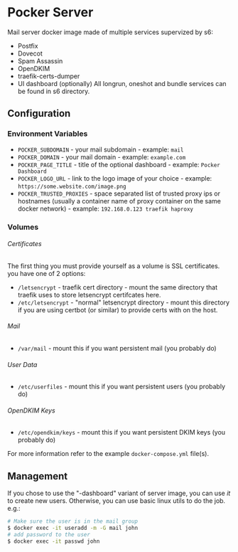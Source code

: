 # Pocker Server

Mail server docker image made of multiple services supervized by s6:
- Postfix
- Dovecot
- Spam Assassin
- OpenDKIM
- traefik-certs-dumper
- UI dashboard (optionally)
All longrun, oneshot and bundle services can be found in s6 directory.

## Configuration

### Environment Variables
- `POCKER_SUBDOMAIN` - your mail subdomain - example: `mail`
- `POCKER_DOMAIN` - your mail domain - example: `example.com`
- `POCKER_PAGE_TITLE` - title of the optional dashboard - example: `Pocker Dashboard`
- `POCKER_LOGO_URL` - link to the logo image of your choice - example: `https://some.website.com/image.png`
- `POCKER_TRUSTED_PROXIES` - space separated list of trusted proxy ips or hostnames (usually a container name of proxy container on the same docker network) - example: `192.168.0.123 traefik haproxy`

### Volumes
###### Certificates
The first thing you must provide yourself as a volume is SSL certificates. you have one of 2 options:
- `/letsencrypt` - traefik cert directory - mount the same directory that traefik uses to store letsencrypt certifcates here.
- `/etc/letsencrypt` - "normal" letsencrypt directory - mount this directory if you are using certbot (or similar) to provide certs with on the host.

###### Mail
- `/var/mail` - mount this if you want persistent mail (you probably do)

###### User Data
- `/etc/userfiles` - mount this if you want persistent users (you probably do)

###### OpenDKIM Keys
- `/etc/opendkim/keys` - mount this if you want persistent DKIM keys (you probably do)


For more information refer to the example `docker-compose.yml` file(s).

## Management
If you chose to use the "-dashboard" variant of server image, you can use *it* to create new users. Otherwise, you can use basic linux utils to do the job. e.g.:
```sh
# Make sure the user is in the mail group
$ docker exec -it useradd -m -G mail john
# add password to the user
$ docker exec -it passwd john
```
